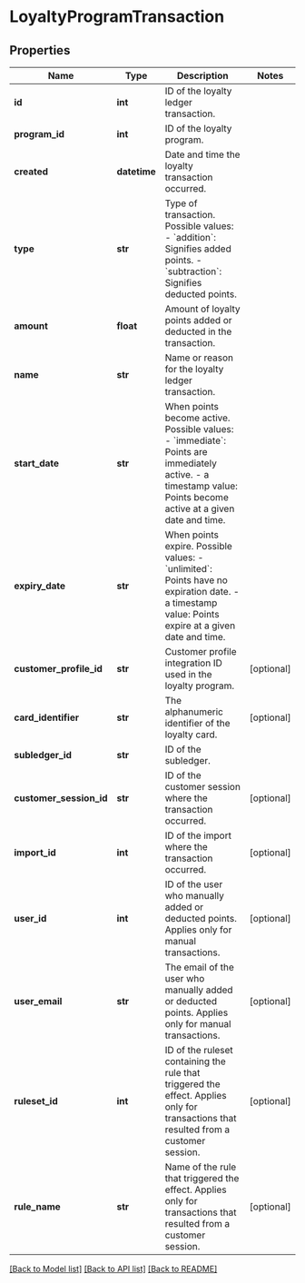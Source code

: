 # LoyaltyProgramTransaction

## Properties
Name | Type | Description | Notes
------------ | ------------- | ------------- | -------------
**id** | **int** | ID of the loyalty ledger transaction. | 
**program_id** | **int** | ID of the loyalty program. | 
**created** | **datetime** | Date and time the loyalty transaction occurred. | 
**type** | **str** | Type of transaction. Possible values:   - &#x60;addition&#x60;: Signifies added points.   - &#x60;subtraction&#x60;: Signifies deducted points.  | 
**amount** | **float** | Amount of loyalty points added or deducted in the transaction. | 
**name** | **str** | Name or reason for the loyalty ledger transaction. | 
**start_date** | **str** | When points become active. Possible values:   - &#x60;immediate&#x60;: Points are immediately active.   - a timestamp value: Points become active at a given date and time.  | 
**expiry_date** | **str** | When points expire. Possible values:   - &#x60;unlimited&#x60;: Points have no expiration date.   - a timestamp value: Points expire at a given date and time.  | 
**customer_profile_id** | **str** | Customer profile integration ID used in the loyalty program. | [optional] 
**card_identifier** | **str** | The alphanumeric identifier of the loyalty card.  | [optional] 
**subledger_id** | **str** | ID of the subledger. | 
**customer_session_id** | **str** | ID of the customer session where the transaction occurred. | [optional] 
**import_id** | **int** | ID of the import where the transaction occurred. | [optional] 
**user_id** | **int** | ID of the user who manually added or deducted points. Applies only for manual transactions. | [optional] 
**user_email** | **str** | The email of the user who manually added or deducted points. Applies only for manual transactions. | [optional] 
**ruleset_id** | **int** | ID of the ruleset containing the rule that triggered the effect. Applies only for transactions that resulted from a customer session. | [optional] 
**rule_name** | **str** | Name of the rule that triggered the effect. Applies only for transactions that resulted from a customer session. | [optional] 

[[Back to Model list]](../README.md#documentation-for-models) [[Back to API list]](../README.md#documentation-for-api-endpoints) [[Back to README]](../README.md)



